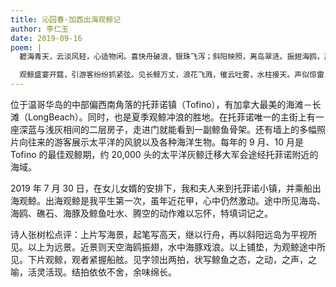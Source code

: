 ```yaml
---
title: 沁园春·加西出海观鲸记
author: 李仁玉
date: 2019-09-16
poem: |
  碧海青天，云淡风轻，心适物闲。喜快舟破浪，银珠飞泻；斜阳映照，离岛翠涟。振翅海鸥，声声鸣叫，万里长空上下旋。礁石处，正海豚翻滚，戏耍人前。

  观鲸盛宴开筵，引游客纷纷抓紧弦。见长鲸万丈，浪花飞溅，催云吐雾，水柱接天。声似惊雷，貌约虬龙，陡霎腾空舞古跹。真不舍，惜归船笛响，双目留连。
---
```


位于温哥华岛的中部偏西南角落的托菲诺镇（Tofino），有加拿大最美的海滩－长滩（LongBeach）。同时，也是夏季观鲸冲浪的胜地。在托菲诺唯一的主街上有一座深蓝与浅灰相间的二层房子，走进门就能看到一副鲸鱼骨架。还有墙上的多幅照片向往来的游客展示太平洋的风貌以及各种海洋生物。每年的 9 月、10 月是 Tofino 的最佳观鲸期，约 20,000 头的太平洋灰鲸迁移大军会途经托菲诺附近的海域。

2019 年 7 月 30 日，在女儿女婿的安排下，我和夫人来到托菲诺小镇，并乘船出海观鲸。出海观鲸是我平生第一次，虽年近花甲，心中仍然激动。途中所见海岛、海鸥、礁石、海豚及鲸鱼吐水、腾空的动作难以忘怀，特填词记之。

诗人张树松点评：上片写海景，起笔写高天，继以行舟，再以斜阳远岛为平视所见。以上为远景。近景则天空海鸥振翅，水中海豚戏浪。以上铺垫，为观鲸途中所见。下片观鲸，观者紧握船舷。见字领出两拍，状写鲸鱼之态，之动，之声，之喻，活灵活现。结拍依依不舍，余味绵长。
